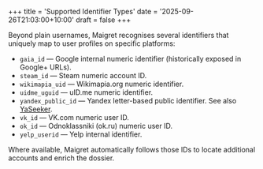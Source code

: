 +++
title = 'Supported Identifier Types'
date = '2025-09-26T21:03:00+10:00'
draft = false
+++

Beyond plain usernames, Maigret recognises several identifiers that uniquely map to user profiles on specific platforms:

- `gaia_id` — Google internal numeric identifier (historically exposed in Google+ URLs).
- `steam_id` — Steam numeric account ID.
- `wikimapia_uid` — Wikimapia.org numeric identifier.
- `uidme_uguid` — uID.me numeric identifier.
- `yandex_public_id` — Yandex letter-based public identifier. See also [YaSeeker](https://github.com/HowToFind-bot/YaSeeker).
- `vk_id` — VK.com numeric user ID.
- `ok_id` — Odnoklassniki (ok.ru) numeric user ID.
- `yelp_userid` — Yelp internal identifier.

Where available, Maigret automatically follows those IDs to locate additional accounts and enrich the dossier.
